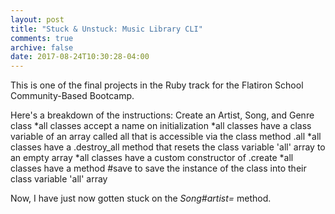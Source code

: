 ```yaml
---
layout: post
title: "Stuck & Unstuck: Music Library CLI"
comments: true
archive: false
date: 2017-08-24T10:30:28-04:00
---
```


This is one of the final projects in the Ruby track for the Flatiron School Community-Based Bootcamp. <br>

Here's a breakdown of the instructions: 
Create an Artist, Song, and Genre class
*all classes accept a name on initialization
*all classes have a class variable of an array called all that is accessible via the class method .all
*all classes have a .destroy_all method that resets the class variable 'all' array to an empty array
*all classes have a custom constructor of .create 
*all classes have a method #save to save the instance of the class into their class variable 'all' array

Now, I have just now gotten stuck on the <em>Song#artist=</em> method. 